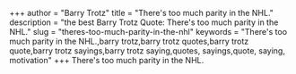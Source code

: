 +++
author = "Barry Trotz"
title = "There's too much parity in the NHL."
description = "the best Barry Trotz Quote: There's too much parity in the NHL."
slug = "theres-too-much-parity-in-the-nhl"
keywords = "There's too much parity in the NHL.,barry trotz,barry trotz quotes,barry trotz quote,barry trotz sayings,barry trotz saying,quotes, sayings,quote, saying, motivation"
+++
There's too much parity in the NHL.
